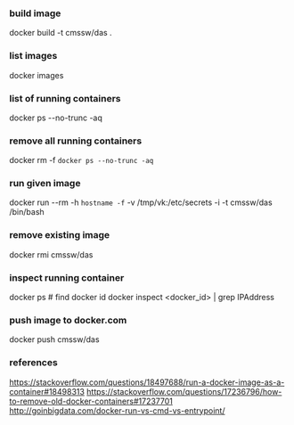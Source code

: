 

### build image
docker build -t cmssw/das .

### list images
docker images

### list of running containers
docker ps --no-trunc -aq

### remove all running containers
docker rm -f `docker ps --no-trunc -aq`

### run given image
docker run --rm -h `hostname -f` -v /tmp/vk:/etc/secrets -i -t cmssw/das /bin/bash

### remove existing image
docker rmi cmssw/das

### inspect running container
docker ps # find docker id
docker inspect <docker_id> | grep IPAddress

### push image to docker.com
docker push cmssw/das

### references
https://stackoverflow.com/questions/18497688/run-a-docker-image-as-a-container#18498313
https://stackoverflow.com/questions/17236796/how-to-remove-old-docker-containers#17237701
http://goinbigdata.com/docker-run-vs-cmd-vs-entrypoint/
